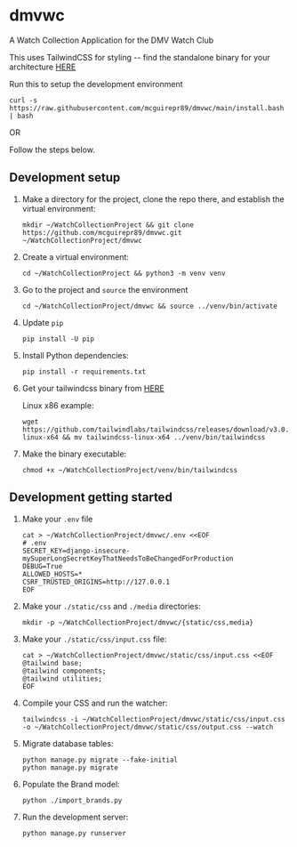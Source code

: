 # dmvwc
A Watch Collection Application for the DMV Watch Club

This uses TailwindCSS for styling -- find the standalone binary for
your architecture <a href="https://github.com/tailwindlabs/tailwindcss/releases/tag/v3.0.23">HERE</a>

Run this to setup the development environment
```
curl -s https://raw.githubusercontent.com/mcguirepr89/dmvwc/main/install.bash | bash
```

OR

Follow the steps below.
## Development setup
1. Make a directory for the project, clone the repo there, and establish the virtual environment:

   ```
   mkdir ~/WatchCollectionProject && git clone https://github.com/mcguirepr89/dmvwc.git ~/WatchCollectionProject/dmvwc
   ```
1. Create a virtual environment:

   ```
   cd ~/WatchCollectionProject && python3 -m venv venv
   ```
1. Go to the project and `source` the environment

   ```
   cd ~/WatchCollectionProject/dmvwc && source ../venv/bin/activate
   ```
1. Update `pip`

   ```
   pip install -U pip
   ```
1. Install Python dependencies:

   ```
   pip install -r requirements.txt
   ```
1. Get your tailwindcss binary from <a href="https://github.com/tailwindlabs/tailwindcss/releases/tag/v3.0.23">HERE</a>

   Linux x86 example:
   ```
   wget https://github.com/tailwindlabs/tailwindcss/releases/download/v3.0.23/tailwindcss-linux-x64 && mv tailwindcss-linux-x64 ../venv/bin/tailwindcss
   ```
1. Make the binary executable:

   ```
   chmod +x ~/WatchCollectionProject/venv/bin/tailwindcss
   ```

## Development getting started

1. Make your `.env` file

   ```
   cat > ~/WatchCollectionProject/dmvwc/.env <<EOF
   # .env
   SECRET_KEY=django-insecure-mySuperLongSecretKeyThatNeedsToBeChangedForProduction
   DEBUG=True
   ALLOWED_HOSTS=*
   CSRF_TRUSTED_ORIGINS=http://127.0.0.1
   EOF
   ```

1. Make your `./static/css` and `./media` directories:

   ```
   mkdir -p ~/WatchCollectionProject/dmvwc/{static/css,media}
   ```
1. Make your `./static/css/input.css` file:

   ```
   cat > ~/WatchCollectionProject/dmvwc/static/css/input.css <<EOF
   @tailwind base;
   @tailwind components;
   @tailwind utilities;
   EOF
   ```

1. Compile your CSS and run the watcher:

   ```
   tailwindcss -i ~/WatchCollectionProject/dmvwc/static/css/input.css -o ~/WatchCollectionProject/dmvwc/static/css/output.css --watch
   ```
1. Migrate database tables:

   ```
   python manage.py migrate --fake-initial
   python manage.py migrate
   ```
1. Populate the Brand model:

   ```
   python ./import_brands.py
   ```
1. Run the development server:

   ```
   python manage.py runserver
   ```
